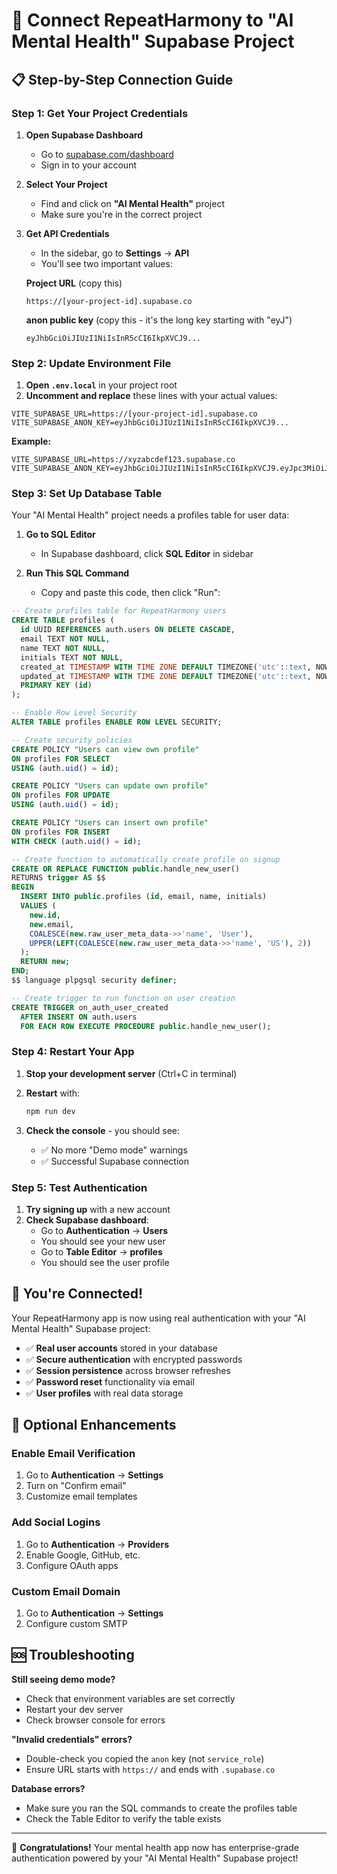 # 🔗 Connect RepeatHarmony to "AI Mental Health" Supabase Project

## 📋 Step-by-Step Connection Guide

### **Step 1: Get Your Project Credentials**

1. **Open Supabase Dashboard**

   - Go to [supabase.com/dashboard](https://supabase.com/dashboard)
   - Sign in to your account

2. **Select Your Project**

   - Find and click on **"AI Mental Health"** project
   - Make sure you're in the correct project

3. **Get API Credentials**

   - In the sidebar, go to **Settings** → **API**
   - You'll see two important values:

   **Project URL** (copy this)

   ```
   https://[your-project-id].supabase.co
   ```

   **anon public key** (copy this - it's the long key starting with "eyJ")

   ```
   eyJhbGciOiJIUzI1NiIsInR5cCI6IkpXVCJ9...
   ```

### **Step 2: Update Environment File**

1. **Open `.env.local`** in your project root
2. **Uncomment and replace** these lines with your actual values:

```env
VITE_SUPABASE_URL=https://[your-project-id].supabase.co
VITE_SUPABASE_ANON_KEY=eyJhbGciOiJIUzI1NiIsInR5cCI6IkpXVCJ9...
```

**Example:**

```env
VITE_SUPABASE_URL=https://xyzabcdef123.supabase.co
VITE_SUPABASE_ANON_KEY=eyJhbGciOiJIUzI1NiIsInR5cCI6IkpXVCJ9.eyJpc3MiOiJzdXBhYmFzZSIsInJlZiI6Inh5emFiY2RlZjEyMyIsInJvbGUiOiJhbm9uIiwiaWF0IjoxNjg0NTQ2NzAwLCJleHAiOjIwMDAxMjI3MDB9...
```

### **Step 3: Set Up Database Table**

Your "AI Mental Health" project needs a profiles table for user data:

1. **Go to SQL Editor**

   - In Supabase dashboard, click **SQL Editor** in sidebar

2. **Run This SQL Command**
   - Copy and paste this code, then click "Run":

```sql
-- Create profiles table for RepeatHarmony users
CREATE TABLE profiles (
  id UUID REFERENCES auth.users ON DELETE CASCADE,
  email TEXT NOT NULL,
  name TEXT NOT NULL,
  initials TEXT NOT NULL,
  created_at TIMESTAMP WITH TIME ZONE DEFAULT TIMEZONE('utc'::text, NOW()) NOT NULL,
  updated_at TIMESTAMP WITH TIME ZONE DEFAULT TIMEZONE('utc'::text, NOW()) NOT NULL,
  PRIMARY KEY (id)
);

-- Enable Row Level Security
ALTER TABLE profiles ENABLE ROW LEVEL SECURITY;

-- Create security policies
CREATE POLICY "Users can view own profile"
ON profiles FOR SELECT
USING (auth.uid() = id);

CREATE POLICY "Users can update own profile"
ON profiles FOR UPDATE
USING (auth.uid() = id);

CREATE POLICY "Users can insert own profile"
ON profiles FOR INSERT
WITH CHECK (auth.uid() = id);

-- Create function to automatically create profile on signup
CREATE OR REPLACE FUNCTION public.handle_new_user()
RETURNS trigger AS $$
BEGIN
  INSERT INTO public.profiles (id, email, name, initials)
  VALUES (
    new.id,
    new.email,
    COALESCE(new.raw_user_meta_data->>'name', 'User'),
    UPPER(LEFT(COALESCE(new.raw_user_meta_data->>'name', 'US'), 2))
  );
  RETURN new;
END;
$$ language plpgsql security definer;

-- Create trigger to run function on user creation
CREATE TRIGGER on_auth_user_created
  AFTER INSERT ON auth.users
  FOR EACH ROW EXECUTE PROCEDURE public.handle_new_user();
```

### **Step 4: Restart Your App**

1. **Stop your development server** (Ctrl+C in terminal)
2. **Restart** with:

   ```bash
   npm run dev
   ```

3. **Check the console** - you should see:
   - ✅ No more "Demo mode" warnings
   - ✅ Successful Supabase connection

### **Step 5: Test Authentication**

1. **Try signing up** with a new account
2. **Check Supabase dashboard**:
   - Go to **Authentication** → **Users**
   - You should see your new user
   - Go to **Table Editor** → **profiles**
   - You should see the user profile

## 🎉 **You're Connected!**

Your RepeatHarmony app is now using real authentication with your "AI Mental Health" Supabase project:

- ✅ **Real user accounts** stored in your database
- ✅ **Secure authentication** with encrypted passwords
- ✅ **Session persistence** across browser refreshes
- ✅ **Password reset** functionality via email
- ✅ **User profiles** with real data storage

## 🔧 **Optional Enhancements**

### **Enable Email Verification**

1. Go to **Authentication** → **Settings**
2. Turn on "Confirm email"
3. Customize email templates

### **Add Social Logins**

1. Go to **Authentication** → **Providers**
2. Enable Google, GitHub, etc.
3. Configure OAuth apps

### **Custom Email Domain**

1. Go to **Authentication** → **Settings**
2. Configure custom SMTP

## 🆘 **Troubleshooting**

**Still seeing demo mode?**

- Check that environment variables are set correctly
- Restart your dev server
- Check browser console for errors

**"Invalid credentials" errors?**

- Double-check you copied the `anon` key (not `service_role`)
- Ensure URL starts with `https://` and ends with `.supabase.co`

**Database errors?**

- Make sure you ran the SQL commands to create the profiles table
- Check the Table Editor to verify the table exists

---

🎊 **Congratulations!** Your mental health app now has enterprise-grade authentication powered by your "AI Mental Health" Supabase project!
